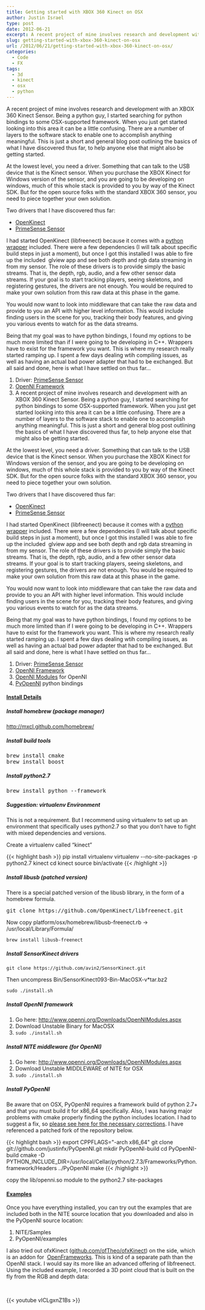 ```yaml
---
title: Getting started with XBOX 360 Kinect on OSX
author: Justin Israel
type: post
date: 2012-06-21
excerpt: A recent project of mine involves research and development with an XBOX 360 Kinect Sensor. Being a python guy, I started searching for python bindings to some OSX-supported framework. When you just get started looking into this area it can be a little confusing. There are a number of layers to the software stack to enable one to accomplish anything meaningful. This is just a short and general blog post outlining the basics of what I have discovered thus far, to help anyone else that might also be getting started.
slug: getting-started-with-xbox-360-kinect-on-osx
url: /2012/06/21/getting-started-with-xbox-360-kinect-on-osx/
categories:
  - Code
  - FX
tags:
  - 3d
  - kinect
  - osx
  - python
---
```

A recent project of mine involves research and development with an XBOX 360 Kinect Sensor. Being a python guy, I started searching for python bindings to some OSX-supported framework. When you just get started looking into this area it can be a little confusing. There are a number of layers to the software stack to enable one to accomplish anything meaningful. This is just a short and general blog post outlining the basics of what I have discovered thus far, to help anyone else that might also be getting started.

At the lowest level, you need a driver. Something that can talk to the USB device that is the Kinect sensor. When you purchase the XBOX Kinect for Windows version of the sensor, and you are going to be developing on windows, much of this whole stack is provided to you by way of the Kinect SDK. But for the open source folks with the standard XBOX 360 sensor, you need to piece together your own solution.

Two drivers that I have discovered thus far:

  * [OpenKinect](http://openkinect.org/wiki/Main_Page)
  * [PrimeSense Sensor](https://github.com/avin2/SensorKinect)

I had started OpenKinect (libfreenect) because it comes with a [python wrapper](https://github.com/OpenKinect/libfreenect/tree/master/wrappers/python) included. There were a few dependencies (I will talk about specific build steps in just a moment), but once I got this installed I was able to fire up the included  glview app and see both depth and rgb data streaming in from my sensor. The role of these drivers is to provide simply the basic streams. That is, the depth, rgb, audio, and a few other sensor data streams. If your goal is to start tracking players, seeing skeletons, and registering gestures, the drivers are not enough. You would be required to make your own solution from this raw data at this phase in the game.

You would now want to look into middleware that can take the raw data and provide to you an API with higher level information. This would include finding users in the scene for you, tracking their body features, and giving you various events to watch for as the data streams.

Being that my goal was to have python bindings, I found my options to be much more limited than if I were going to be developing in C++. Wrappers have to exist for the framework you want. This is where my research really started ramping up. I spent a few days dealing wtih compiling issues, as well as having an actual bad power adapter that had to be exchanged. But all said and done, here is what I have settled on thus far&#8230;

  1. Driver: [PrimeSense Sensor](https://github.com/avin2/SensorKinect)
  2. [OpenNI Framework](https://github.com/OpenNI/OpenNI)
  3. A recent project of mine involves research and development with an XBOX 360 Kinect Sensor. Being a python guy, I started searching for python bindings to some OSX-supported framework. When you just get started looking into this area it can be a little confusing. There are a number of layers to the software stack to enable one to accomplish anything meaningful. This is just a short and general blog post outlining the basics of what I have discovered thus far, to help anyone else that might also be getting started.

At the lowest level, you need a driver. Something that can talk to the USB device that is the Kinect sensor. When you purchase the XBOX Kinect for Windows version of the sensor, and you are going to be developing on windows, much of this whole stack is provided to you by way of the Kinect SDK. But for the open source folks with the standard XBOX 360 sensor, you need to piece together your own solution.

Two drivers that I have discovered thus far:

  * [OpenKinect](http://openkinect.org/wiki/Main_Page)
  * [PrimeSense Sensor](https://github.com/avin2/SensorKinect)

I had started OpenKinect (libfreenect) because it comes with a [python wrapper](https://github.com/OpenKinect/libfreenect/tree/master/wrappers/python) included. There were a few dependencies (I will talk about specific build steps in just a moment), but once I got this installed I was able to fire up the included  glview app and see both depth and rgb data streaming in from my sensor. The role of these drivers is to provide simply the basic streams. That is, the depth, rgb, audio, and a few other sensor data streams. If your goal is to start tracking players, seeing skeletons, and registering gestures, the drivers are not enough. You would be required to make your own solution from this raw data at this phase in the game.

You would now want to look into middleware that can take the raw data and provide to you an API with higher level information. This would include finding users in the scene for you, tracking their body features, and giving you various events to watch for as the data streams.

Being that my goal was to have python bindings, I found my options to be much more limited than if I were going to be developing in C++. Wrappers have to exist for the framework you want. This is where my research really started ramping up. I spent a few days dealing wtih compiling issues, as well as having an actual bad power adapter that had to be exchanged. But all said and done, here is what I have settled on thus far&#8230;

  1. Driver: [PrimeSense Sensor](https://github.com/avin2/SensorKinect)
  2. [OpenNI Framework](https://github.com/OpenNI/OpenNI)
  3. [OpenNI Modules](http://www.openni.org/Downloads/OpenNIModules.aspx) for OpenNI
  4. [PyOpenNI](https://github.com/jmendeth/PyOpenNI) python bindings

#### <span style="text-decoration: underline;">Install Details</span>

##### **Install homebrew (package manager)**

<http://mxcl.github.com/homebrew/>

##### **Install build tools**

<pre>brew install cmake
brew install boost</pre>

##### **Install python2.7**

<pre>brew install python --framework</pre>

##### **Suggestion: virtualenv Environment**

This is not a requirement. But I recommend using virtualenv to set up an environment that specifically uses python2.7 so that you don&#8217;t have to fight with mixed dependencies and versions.

Create a virtualenv called &#8220;kinect&#8221;

{{< highlight bash >}}
pip install virtualenv
virtualenv --no-site-packages -p python2.7 kinect
cd kinect
source bin/activate
{{< /highlight >}}

##### **Install libusb (patched version)**

There is a special patched version of the libusb library, in the form of a homebrew formula.

<pre class="lang:default decode:true">git clone https://github.com/OpenKinect/libfreenect.git</pre>

Now copy platform/osx/homebrew/libusb-freenect.rb -> /usr/local/Library/Formula/

```
brew install libusb-freenect
```

##### **Install SensorKinect drivers**

```
git clone https://github.com/avin2/SensorKinect.git
```

Then uncompress Bin/SensorKinect093-Bin-MacOSX-v*tar.bz2

```
sudo ./install.sh
```

##### **Install OpenNI framework**

  1. Go here: <http://www.openni.org/Downloads/OpenNIModules.aspx>
  2. Download Unstable Binary for MacOSX
  3. ```sudo ./install.sh```

##### **Install NITE middleware (for OpenNI)**

  1. Go here: <http://www.openni.org/Downloads/OpenNIModules.aspx>
  2. Download Unstable MIDDLEWARE of NITE for OSX
  3. ```sudo ./install.sh```

##### **Install PyOpenNI**

Be aware that on OSX, PyOpenNI requires a framework build of python 2.7+ and that you must build it for x86_64 specifically. Also, I was having major problems with cmake properly finding the python includes location. I had to suggest a fix, so [please see here for the necessary corrections](https://github.com/jmendeth/PyOpenNI/issues/16#issuecomment-6515678). I have referenced a patched fork of the repository below.

{{< highlight bash >}}
export CPPFLAGS="-arch x86_64"
git clone git://github.com/justinfx/PyOpenNI.git
mkdir PyOpenNI-build
cd PyOpenNI-build
cmake -D PYTHON_INCLUDE_DIR=/usr/local/Cellar/python/2.7.3/Frameworks/Python.framework/Headers ../PyOpenNI
make
{{< /highlight >}}

copy the lib/openni.so module to the python2.7 site-packages

#### <span style="text-decoration: underline;">Examples</span>

Once you have everything installed, you can try out the examples that are included both in the NITE source location that you downloaded and also in the PyOpenNI source location:

  1. NITE/Samples
  2. PyOpenNI/examples

<div>
  I also tried out ofxKinect (<a href="https://github.com/ofTheo/ofxKinect">github.com/ofTheo/ofxKinect</a>) on the side, which is an addon for  <a href="http://www.openframeworks.cc/">OpenFrameworks</a>. This is kind of a separate path than the OpenNI stack. I would say its more like an advanced offering of libfreenect. Using the included example, I recorded a 3D point cloud that is built on the fly from the RGB and depth data:
</div>

<div>
</div>

&nbsp;

{{< youtube vICLgxnZ1Bs >}}

&nbsp;
